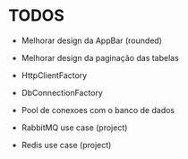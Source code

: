 # TODOS

- Melhorar design da AppBar (rounded)
- Melhorar design da paginação das tabelas



- HttpClientFactory
- DbConnectionFactory
- Pool de conexoes com o banco de dados

- RabbitMQ use case (project)
- Redis use case (project)

